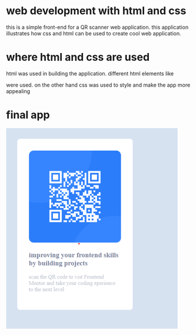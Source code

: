 # web development with html and css
this is a simple front-end for  a QR  scanner web application. this  application illustrates how css and html can be used to create cool web application.

# where html and css are used
html was used in building the application. different html elements like <div> were used.
on the other hand css was used to style and make the app more appealing

# final app
![here is the final app](/assets/Screenshot%202024-05-08%20194844.png)